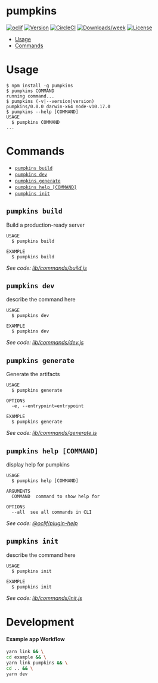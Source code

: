 # pumpkins

[![oclif](https://img.shields.io/badge/cli-oclif-brightgreen.svg)](https://oclif.io)
[![Version](https://img.shields.io/npm/v/pumpkins.svg)](https://npmjs.org/package/pumpkins)
[![CircleCI](https://circleci.com/gh/prisma-labs/pumpkins/tree/master.svg?style=shield)](https://circleci.com/gh/prisma-labs/pumpkins/tree/master)
[![Downloads/week](https://img.shields.io/npm/dw/pumpkins.svg)](https://npmjs.org/package/pumpkins)
[![License](https://img.shields.io/npm/l/pumpkins.svg)](https://github.com/prisma-labs/pumpkins/blob/master/package.json)

<!-- toc -->

- [Usage](#usage)
- [Commands](#commands)
  <!-- tocstop -->

# Usage

<!-- usage -->

```sh-session
$ npm install -g pumpkins
$ pumpkins COMMAND
running command...
$ pumpkins (-v|--version|version)
pumpkins/0.0.0 darwin-x64 node-v10.17.0
$ pumpkins --help [COMMAND]
USAGE
  $ pumpkins COMMAND
...
```

<!-- usagestop -->

# Commands

<!-- commands -->

- [`pumpkins build`](#pumpkins-build)
- [`pumpkins dev`](#pumpkins-dev)
- [`pumpkins generate`](#pumpkins-generate)
- [`pumpkins help [COMMAND]`](#pumpkins-help-command)
- [`pumpkins init`](#pumpkins-init)

## `pumpkins build`

Build a production-ready server

```
USAGE
  $ pumpkins build

EXAMPLE
  $ pumpkins build
```

_See code: [lib/commands/build.js](https://github.com/prisma-labs/pumpkins/blob/v0.0.0/lib/commands/build.js)_

## `pumpkins dev`

describe the command here

```
USAGE
  $ pumpkins dev

EXAMPLE
  $ pumpkins dev
```

_See code: [lib/commands/dev.js](https://github.com/prisma-labs/pumpkins/blob/v0.0.0/lib/commands/dev.js)_

## `pumpkins generate`

Generate the artifacts

```
USAGE
  $ pumpkins generate

OPTIONS
  -e, --entrypoint=entrypoint

EXAMPLE
  $ pumpkins generate
```

_See code: [lib/commands/generate.js](https://github.com/prisma-labs/pumpkins/blob/v0.0.0/lib/commands/generate.js)_

## `pumpkins help [COMMAND]`

display help for pumpkins

```
USAGE
  $ pumpkins help [COMMAND]

ARGUMENTS
  COMMAND  command to show help for

OPTIONS
  --all  see all commands in CLI
```

_See code: [@oclif/plugin-help](https://github.com/oclif/plugin-help/blob/v2.2.1/src/commands/help.ts)_

## `pumpkins init`

describe the command here

```
USAGE
  $ pumpkins init

EXAMPLE
  $ pumpkins init
```

_See code: [lib/commands/init.js](https://github.com/prisma-labs/pumpkins/blob/v0.0.0/lib/commands/init.js)_

<!-- commandsstop -->

# Development

#### Example app Workflow

```sh
yarn link && \
cd example && \
yarn link pumpkins && \
cd .. && \
yarn dev
```
